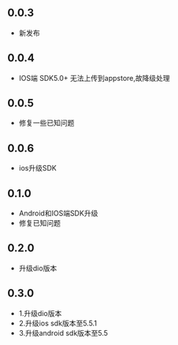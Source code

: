 ## 0.0.3

* 新发布

## 0.0.4
* IOS端 SDK5.0+ 无法上传到appstore,故降级处理

## 0.0.5
* 修复一些已知问题


## 0.0.6
* ios升级SDK

## 0.1.0
* Android和IOS端SDK升级
* 修复已知问题

## 0.2.0
* 升级dio版本

## 0.3.0
* 1.升级dio版本
* 2.升级ios sdk版本至5.5.1
* 3.升级android sdk版本至5.5

